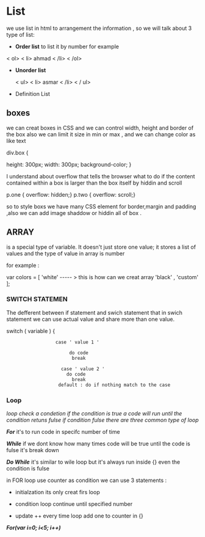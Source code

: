 # List 
we use list in html to arrangement the information , so we will talk about 3 type of list:

+ **Order list** to list it by number for example 

< ol>
   < li>
      ahmad 
        < /li>
   < /ol>

+ **Unorder list**  

   < ul> 
     < li>
         asmar
       < /li>
      < / ul>

+ Definition List


## boxes

we can creat boxes in CSS and we can control width, height and border of the box
also we can limit it size in min or max , and we can change color as like text

div.box {

height: 300px;
width: 300px;
background-color;
}  

I understand about overflow that tells the browser what to do if the content contained within a box is larger 
than the box itself by hiddin and scroll

p.one {
overflow: hidden;}
p.two {
overflow: scroll;}

so to style boxs we have many CSS element for border,margin and padding ,also we can add image
shaddow or hiddin all of box .


## ARRAY

is a special type of variable. It doesn't just store one value; it stores a list of values
and the type of value in array is number

for example :

var colors = [ 'white' ----- > this is how can we creat array
'black' , 
'custom' ];



### SWITCH STATEMEN

The defferent between if statement and swich statement that in swich statement we can use 
actual value and share more than one value.

switch ( variable ) { 

                      case ' value 1 '
                         
                           do code 
                            break 

                        case ' value 2 '
                          do code 
                            break 
                       default : do if nothing match to the case


### Loop

*loop check a condetion if the condition is true a code will run until the condition retuns fulse
if condition fulse there are three common type of loop*

***For*** it's to run code in specifc number of time 

***While*** if we dont know how many times code will be true until the code is fulse it's break down

***Do While***  it's similar to wile loop but it's always run inside {} even the condition is fulse


in FOR loop use counter as condition we can use 3 statements :

* initialzation its only creat firs loop 

+ condition loop continue until specified number 

+ update ++ every time loop add one to counter in {}


***For(var i=0; i<5; i++)***




 








 
     

        
 